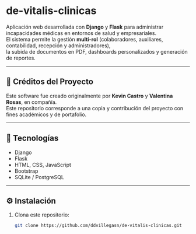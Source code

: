 # de-vitalis-clinicas

Aplicación web desarrollada con **Django** y **Flask** para administrar incapacidades médicas en entornos de salud y empresariales.  
El sistema permite la gestión **multi-rol** (colaboradores, auxiliares, contabilidad, recepción y administradores),  
la subida de documentos en PDF, dashboards personalizados y generación de reportes.

---

## 📌 Créditos del Proyecto
Este software fue creado originalmente por **Kevin Castro** y **Valentina Rosas**, en compañía.  
Este repositorio corresponde a una copia y contribución del proyecto con fines académicos y de portafolio.  

---

## 🚀 Tecnologías
- Django  
- Flask  
- HTML, CSS, JavaScript  
- Bootstrap  
- SQLite / PostgreSQL  

---

## ⚙️ Instalación
1. Clona este repositorio:
   ```bash
   git clone https://github.com/ddvillegasn/de-vitalis-clinicas.git
